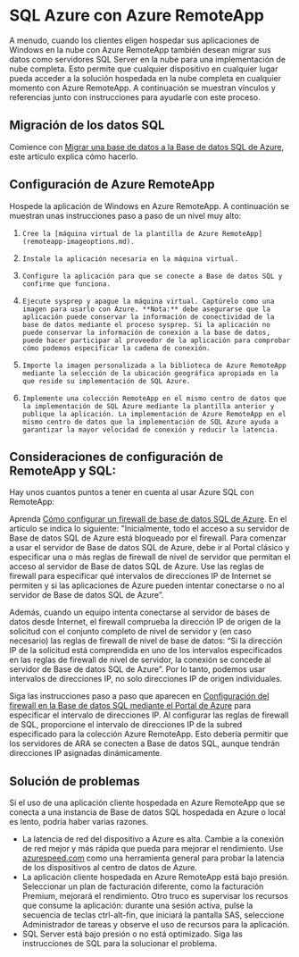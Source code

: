 <properties
   pageTitle="SQL Azure con Azure RemoteApp | Microsoft Azure"
   description="Aprenda a usar SQL Azure con Azure RemoteApp."
   services="remoteapp"
   documentationCenter=""
   authors="ericorman"
   manager="mbaldwin"
   editor=""/>

<tags
   ms.service="remoteapp"
   ms.devlang="na"
   ms.topic="hero-article"
   ms.tgt_pltfrm="na"
   ms.workload="compute"
   ms.date="01/07/2016"
   ms.author="elizapo"/>

# SQL Azure con Azure RemoteApp

A menudo, cuando los clientes eligen hospedar sus aplicaciones de Windows en la nube con Azure RemoteApp también desean migrar sus datos como servidores SQL Server en la nube para una implementación de nube completa. Esto permite que cualquier dispositivo en cualquier lugar pueda acceder a la solución hospedada en la nube completa en cualquier momento con Azure RemoteApp. A continuación se muestran vínculos y referencias junto con instrucciones para ayudarle con este proceso.

## Migración de los datos SQL

Comience con [Migrar una base de datos a la Base de datos SQL de Azure](sql-database-cloud-migrate.md), este artículo explica cómo hacerlo.

## Configuración de Azure RemoteApp
Hospede la aplicación de Windows en Azure RemoteApp. A continuación se muestran unas instrucciones paso a paso de un nivel muy alto:

1.     Cree la [máquina virtual de la plantilla de Azure RemoteApp](remoteapp-imageoptions.md). 
2.     Instale la aplicación necesaria en la máquina virtual.
3.     Configure la aplicación para que se conecte a Base de datos SQL y confirme que funciona.
4.     Ejecute sysprep y apague la máquina virtual. Captúrelo como una imagen para usarlo con Azure. **Nota:** debe asegurarse que la aplicación puede conservar la información de conectividad de la base de datos mediante el proceso sysprep. Si la aplicación no puede conservar la información de conexión a la base de datos, puede hacer participar al proveedor de la aplicación para comprobar cómo podemos especificar la cadena de conexión.
5.     Importe la imagen personalizada a la biblioteca de Azure RemoteApp mediante la selección de la ubicación geográfica apropiada en la que reside su implementación de SQL Azure. 
6.     Implemente una colección RemoteApp en el mismo centro de datos que la implementación de SQL Azure mediante la plantilla anterior y publique la aplicación. La implementación de Azure RemoteApp en el mismo centro de datos que la implementación de SQL Azure ayuda a garantizar la mayor velocidad de conexión y reducir la latencia. 

## Consideraciones de configuración de RemoteApp y SQL:
Hay unos cuantos puntos a tener en cuenta al usar Azure SQL con RemoteApp:

Aprenda [Cómo configurar un firewall de base de datos SQL de Azure](sql-database-firewall-configure.md). En el artículo se indica lo siguiente: "Inicialmente, todo el acceso a su servidor de Base de datos SQL de Azure está bloqueado por el firewall. Para comenzar a usar el servidor de Base de datos SQL de Azure, debe ir al Portal clásico y especificar una o más reglas de firewall de nivel de servidor que permitan el acceso al servidor de Base de datos SQL de Azure. Use las reglas de firewall para especificar qué intervalos de direcciones IP de Internet se permiten y si las aplicaciones de Azure pueden intentar conectarse o no al servidor de Base de datos SQL de Azure”.

Además, cuando un equipo intenta conectarse al servidor de bases de datos desde Internet, el firewall comprueba la dirección IP de origen de la solicitud con el conjunto completo de nivel de servidor y (en caso necesario) las reglas de firewall de nivel de base de datos: “Si la dirección IP de la solicitud está comprendida en uno de los intervalos especificados en las reglas de firewall de nivel de servidor, la conexión se concede al servidor de Base de datos SQL de Azure”. Por lo tanto, podemos usar intervalos de direcciones IP, no solo direcciones IP de origen individuales.

Siga las instrucciones paso a paso que aparecen en [Configuración del firewall en la Base de datos SQL mediante el Portal de Azure](sql-database-configure-firewall-settings.md) para especificar el intervalo de direcciones IP. Al configurar las reglas de firewall de SQL, proporcione el intervalo de direcciones IP de la subred especificado para la colección Azure RemoteApp. Esto debería permitir que los servidores de ARA se conecten a Base de datos SQL, aunque tendrán direcciones IP asignadas dinámicamente.

## Solución de problemas
Si el uso de una aplicación cliente hospedada en Azure RemoteApp que se conecta a una instancia de Base de datos SQL hospedada en Azure o local es lento, podría haber varias razones.

- La latencia de red del dispositivo a Azure es alta. Cambie a la conexión de red mejor y más rápida que pueda para mejorar el rendimiento. Use [azurespeed.com](http://azurespeed.com/) como una herramienta general para probar la latencia de los dispositivos al centro de datos de Azure.  
- La aplicación cliente hospedada en Azure RemoteApp está bajo presión. Seleccionar un plan de facturación diferente, como la facturación Premium, mejorará el rendimiento. Otro truco es supervisar los recursos que consume la aplicación: durante una sesión activa, pulse la secuencia de teclas ctrl-alt-fin, que iniciará la pantalla SAS, seleccione Administrador de tareas y observe el uso de recursos para la aplicación.
- SQL Server está bajo presión o no está optimizado. Siga las instrucciones de SQL para la solucionar el problema. 

<!---HONumber=AcomDC_0114_2016-->